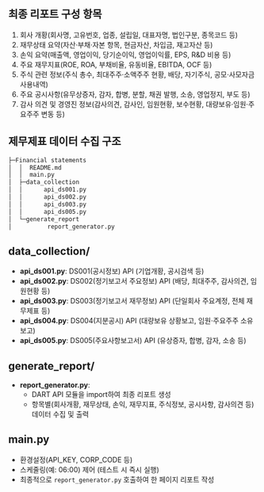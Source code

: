 ## 최종 리포트 구성 항목
1. 회사 개황(회사명, 고유번호, 업종, 설립일, 대표자명, 법인구분, 종목코드 등)
2. 재무상태 요약(자산·부채·자본 항목, 현금자산, 차입금, 재고자산 등)
3. 손익 요약(매출액, 영업이익, 당기순이익, 영업이익률, EPS, R&D 비용 등)
4. 주요 재무지표(ROE, ROA, 부채비율, 유동비율, EBITDA, OCF 등)
5. 주식 관련 정보(주식 총수, 최대주주·소액주주 현황, 배당, 자기주식, 공모·사모자금 사용내역)
6. 주요 공시사항(유무상증자, 감자, 합병, 분할, 채권 발행, 소송, 영업정지, 부도 등)
7. 감사 의견 및 경영진 정보(감사의견, 감사인, 임원현황, 보수현황, 대량보유·임원·주요주주 변동 등)

## 제무제표 데이터 수집 구조

```sh
├─Financial statements
│  │  README.md
│  │  main.py
│  ├─data_collection
│  │      api_ds001.py
│  │      api_ds002.py
│  │      api_ds003.py
│  │      api_ds005.py
│  └─generate_report
│          report_generator.py
```


## data_collection/
- **api_ds001.py**: DS001(공시정보) API (기업개황, 공시검색 등)  
- **api_ds002.py**: DS002(정기보고서 주요정보) API (배당, 최대주주, 감사의견, 임원현황 등)  
- **api_ds003.py**: DS003(정기보고서 재무정보) API (단일회사 주요계정, 전체 재무제표 등)  
- **api_ds004.py**: DS004(지분공시) API (대량보유 상황보고, 임원·주요주주 소유보고)  
- **api_ds005.py**: DS005(주요사항보고서) API (유상증자, 합병, 감자, 소송 등)

## generate_report/
- **report_generator.py**:  
  - DART API 모듈을 import하여 최종 리포트 생성  
  - 항목별(회사개황, 재무상태, 손익, 재무지표, 주식정보, 공시사항, 감사의견 등) 데이터 수집 및 출력

## main.py
- 환경설정(API_KEY, CORP_CODE 등)  
- 스케줄링(예: 06:00) 제어 (테스트 시 즉시 실행)  
- 최종적으로 `report_generator.py` 호출하여 한 페이지 리포트 작성

